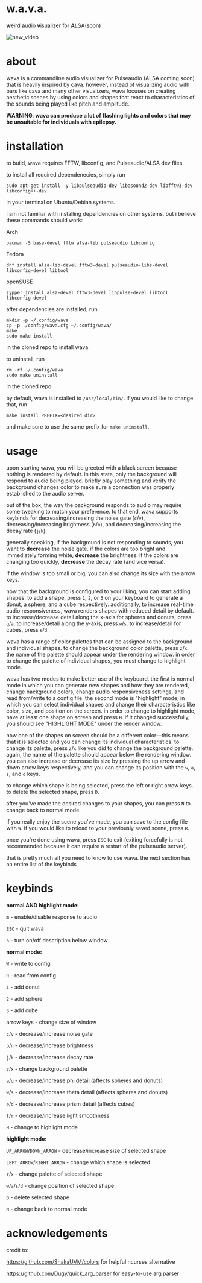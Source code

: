 # w.a.v.a.

**w**eird **a**udio **v**isualizer for **A**LSA(soon)

![new_video](https://user-images.githubusercontent.com/59339739/183812501-d06a0f05-e7dc-4e2a-9187-b9006cd23b6e.gif)

# about

wava is a commandline audio visualizer for Pulseaudio (ALSA coming soon) that is heavily inspired by [cava](https://github.com/karlstav/cava). however, instead of visualizing
audio with bars like cava and many other visualizers, wava focuses on creating aesthetic scenes by using colors and shapes 
that react to characteristics of the sounds being played like pitch and amplitude.

**WARNING**: **wava can produce a lot of flashing lights and colors that may be unsuitable for individuals with epilepsy.**

# installation

to build, wava requires FFTW, libconfig, and Pulseaudio/ALSA dev files.

to install all required dependenecies, simply run
```
sudo apt-get install -y libpulseaudio-dev libasound2-dev libfftw3-dev libconfig++-dev
```
in your terminal on Ubuntu/Debian systems.


i am not familiar with installing dependencies on other systems, but i believe these commands should work:

Arch

```
pacman -S base-devel fftw alsa-lib pulseaudio libconfig
```

Fedora

```
dnf install alsa-lib-devel fftw3-devel pulseaudio-libs-devel libconfig-devel libtool
```

openSUSE

```
zypper install alsa-devel fftw3-devel libpulse-devel libtool libconfig-devel
```

after dependencies are installed, run
```
mkdir -p ~/.config/wava 
cp -p ./config/wava.cfg ~/.config/wava/
make
sudo make install
```
in the cloned repo to install wava.

to uninstall, run
```
rm -rf ~/.config/wava
sudo make uninstall
```
in the cloned repo. 

by default, wava is installed to `/usr/local/bin/`. if you would like to change that, run
```
make install PREFIX=<desired dir>
```
and make sure to use the same prefix for `make uninstall`.

# usage

upon starting wava, you will be greeted with a black screen because nothing is rendered by default.
in this state, only the background will respond to audio being played. briefly play something and verify the background changes color to make sure a connection was properly established to the audio server. 

out of the box, the way the background responds to audio may require some tweaking to match your preference. to that end, wava supports keybinds for decreasing/increasing the noise gate (`c`/`v`), decreasing/increasing brightness (`b`/`n`), and decreasing/increasing the decay rate (`j`/`k`). 

generally speaking, if the background is not responding to sounds, you want to **decrease** the noise gate. if the colors are too bright and immediately forming white, **decrease** the brightness. if the colors are changing too quickly, **decrease** the decay rate (and vice versa).


if the window is too small or big, you can also change its size with the arrow keys.


now that the background is configured to your liking, you can start adding shapes. to add a shape, press `1`, `2`, or `3` on your keyboard to generate a donut, a sphere, and a cube respectively. additionally, to increase real-time audio responsiveness, wava renders shapes with reduced detail by default. to increase/decrease detail along the x-axis for spheres and donuts, press `q`/`a`. to increase/detail along the y-axis, press `w`/`s`. to increase/detail for cubes, press `e`/`d`. 

wava has a range of color palettes that can be assigned to the background and individual shapes. to change the background color palette, press `z`/`x`. the name of the palette should appear under the rendering window. in order to change the palette of individual shapes, you must change to highlight mode.

wava has two modes to make better use of the keyboard. the first is normal mode in which you can generate new shapes and how they are rendered, change background colors, change audio responsiveness settings, and read from/write to a config file. the second mode is "highlight" mode, in which you can select individual shapes and change their characteristics like color, size, and position on the screen. in order to change to highlight mode, have at least one shape on screen and press `H`. if it changed successfully, you should see "HIGHLIGHT MODE" under the render window.

now one of the shapes on screen should be a different color—this means that it is selected and you can change its individual characteristics. to change its palette, press `z`/`x` like you did to change the background palette. again, the name of the palette should appear below the rendering window. you can also increase or decrease its size by pressing the up arrow and down arrow keys respectively, and you can change its position with the `w`, `a`, `s`, and `d` keys. 

to change which shape is being selected, press the left or right arrow keys. to delete the selected shape, press `D`.

after you've made the desired changes to your shapes, you can press `N` to change back to normal mode. 

if you really enjoy the scene you've made, you can save to the config file with `W`. if you would like to reload to your previously saved scene, press `R`.

once you're done using wava, press `ESC` to exit (exiting forcefully is not recommended because it can require a restart of the pulseaudio server).

that is pretty much all you need to know to use wava. the next section has an entire list of the keybinds

# keybinds

**normal AND highlight mode:**

`m` - enable/disable response to audio

`ESC` - quit wava

`h` - turn on/off description below window

**normal mode:**

`W` - write to config

`R` - read from config

`1` - add donut

`2` - add sphere

`3` - add cube

arrow keys - change size of window

`c`/`v` - decrease/increase noise gate

`b`/`n` - decrease/increase brightness

`j`/`k` - decrease/increase decay rate

`z`/`x` - change background palette

`a`/`q` - decrease/increase phi detail (affects spheres and donuts)

`w`/`s` - decrease/increase theta detail (affects spheres and donuts)

`e`/`d` - decrease/increase prism detail (affects cubes)

`f`/`r` - decrease/increase light smoothness

`H` - change to highlight mode

**highlight mode:**

`UP_ARROW`/`DOWN_ARROW` - decrease/increase size of selected shape

`LEFT_ARROW`/`RIGHT_ARROW` - change which shape is selected

`z`/`x` - change palette of selected shape

`w`/`a`/`s`/`d` - change position of selected shape

`D` - delete selected shape

`N` - change back to normal mode

# acknowledgements

credit to: 

https://github.com/ShakaUVM/colors for helpful ncurses alternative 

https://github.com/Dugy/quick_arg_parser for easy-to-use arg parser







